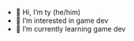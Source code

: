 - 👋 Hi, I’m ty (he/him)
- 👀 I’m interested in game dev
- 🌱 I’m currently learning game dev

<!---
tsweens/tsweens is a ✨ special ✨ repository because its `README.md` (this file) appears on your GitHub profile.
You can click the Preview link to take a look at your changes.
--->
